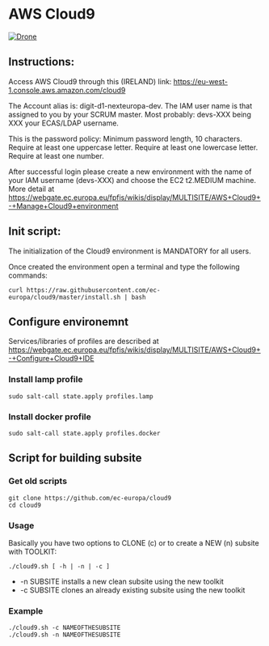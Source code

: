 # AWS Cloud9

[![Drone](https://drone.fpfis.eu/api/badges/ec-europa/cloud9/status.svg?branch=test)](https://drone.fpfis.eu/ec-europa/cloud9)

## Instructions:

Access AWS Cloud9 through this (IRELAND) link: <https://eu-west-1.console.aws.amazon.com/cloud9>

The Account alias is: digit-d1-nexteuropa-dev. The IAM user name is that assigned to you by your SCRUM master. Most probably: devs-XXX being XXX your ECAS/LDAP username.

This is the password policy: Minimum password length, 10 characters.
Require at least one uppercase letter. Require at least one lowercase letter. Require at least one number.

After successful login please create a new environment with the name of your IAM username (devs-XXX) and choose the EC2 t2.MEDIUM machine. More detail at <https://webgate.ec.europa.eu/fpfis/wikis/display/MULTISITE/AWS+Cloud9+-+Manage+Cloud9+environment>  

## Init script:

The initialization of the Cloud9 environment is MANDATORY for all users.

Once created the environment open a terminal and type the following commands:

```
curl https://raw.githubusercontent.com/ec-europa/cloud9/master/install.sh | bash 
```


## Configure environemnt

Services/libraries of profiles are described at  <https://webgate.ec.europa.eu/fpfis/wikis/display/MULTISITE/AWS+Cloud9+-+Configure+Cloud9+IDE>

### Install lamp profile

```
sudo salt-call state.apply profiles.lamp
```

### Install docker profile
```
sudo salt-call state.apply profiles.docker
```

## Script for building subsite

### Get old scripts
```
git clone https://github.com/ec-europa/cloud9
cd cloud9
```

### Usage
Basically you have two options to CLONE (c) or to create a NEW (n) subsite with TOOLKIT:
```
./cloud9.sh [ -h | -n | -c ]
 ```

* -n SUBSITE 	installs a new clean subsite using the new toolkit
* -c SUBSITE 	clones an already existing subsite using the new toolkit

### Example

```
./cloud9.sh -c NAMEOFTHESUBSITE
./cloud9.sh -n NAMEOFTHESUBSITE
```
